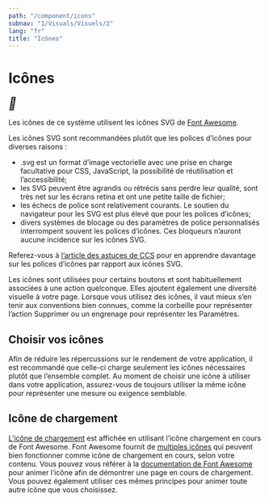 ```yaml
---
path: "/component/icons"
subnav: "1/Visuals/Visuels/2"
lang: "fr"
title: "Icônes"
---
```


<helmet>
<title> Icônes - Système de conception Aurora </title>
</helmet>

# Icônes
<helmet>
    <meta name="viewport" content="width=device-width, initial-scale=1">
    <link rel="stylesheet" href="https://cdnjs.cloudflare.com/ajax/libs/font-awesome/4.7.0/css/font-awesome.min.css">
</helmet>
<i class="fa fa-circle-o-notch fa-spin" style="font-size:24px"></i>
<i class="fa fa-refresh fa-spin" style="font-size:24px"></i>
<i class="fa fa-spinner fa-spin" style="font-size:24px"></i>
<i style="font-size:24px" class="fa">&#xf013;</i>
<i style="font-size:24px" class="fa fa-trash" aria-hidden="true"></i>

Les icônes de ce système utilisent les icônes SVG de [Font Awesome](https://www.gitbook.com/book/gctools-outilsgc/-gcdigital-design-system/edit).

Les icônes SVG sont recommandées plutôt que les polices d’icônes pour diverses raisons :

* .svg est un format d’image vectorielle avec une prise en charge facultative pour CSS, JavaScript, la possibilité de réutilisation et l’accessibilité;
* les SVG peuvent être agrandis ou rétrécis sans perdre leur qualité, sont très net sur les écrans retina et ont une petite taille de fichier;
* les échecs de police sont relativement courants. Le soutien du navigateur pour les SVG est plus élevé que pour les polices d’icônes;
* divers systèmes de blocage ou des paramètres de police personnalisés interrompent souvent les polices d’icônes. Ces bloqueurs n’auront aucune incidence sur les icônes SVG.

Referez-vous à [l’article des astuces de CCS](https://www.gitbook.com/book/gctools-outilsgc/-gcdigital-design-system/edit) pour en apprendre davantage sur les polices d’icônes par rapport aux icônes SVG.

Les icônes sont utilisées pour certains boutons et sont habituellement associées à une action quelconque. Elles ajoutent également une diversité visuelle à votre page. Lorsque vous utilisez des icônes, il vaut mieux s’en tenir aux conventions bien connues, comme la corbeille pour représenter l’action Supprimer ou un engrenage pour représenter les Paramètres.


## Choisir vos icônes
Afin de réduire les répercussions sur le rendement de votre application, il est recommandé que celle-ci charge seulement les icônes nécessaires plutôt que l’ensemble complet. Au moment de choisir une icône à utiliser dans votre application, assurez-vous de toujours utiliser la même icône pour représenter une mesure ou exigence semblable.

## Icône de chargement
 [L’icône de chargement](https://www.gitbook.com/book/gctools-outilsgc/-gcdigital-design-system/edit) est affichée en utilisant l’icône chargement en cours de Font Awesome. Font Awesome fournit de [multiples icônes](https://www.gitbook.com/book/gctools-outilsgc/-gcdigital-design-system/edit) qui peuvent bien fonctionner comme icône de chargement en cours, selon votre contenu. Vous pouvez vous référer à la [documentation de Font Awesome](https://www.gitbook.com/book/gctools-outilsgc/-gcdigital-design-system/edit) pour animer l’icône afin de démontrer une page en cours de chargement.
Vous pouvez également utiliser ces mêmes principes pour animer toute autre icône que vous choisissez.
